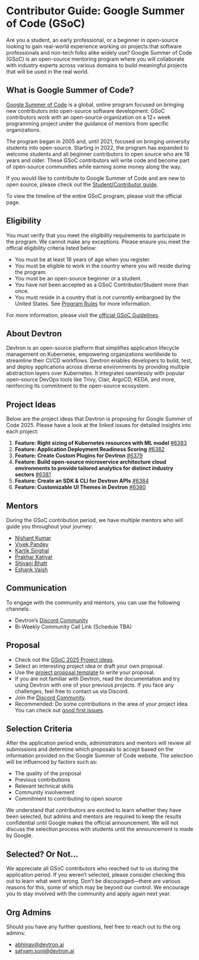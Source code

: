# Contributor Guide: Google Summer of Code (GSoC)

Are you a student, an early professional, or a beginner in open-source looking to gain real-world experience working on projects that software professionals and non-tech folks alike widely use? Google Summer of Code (GSoC) is an open-source mentoring program where you will collaborate with industry experts across various domains to build meaningful projects that will be used in the real world.

## What is Google Summer of Code?

[Google Summer of Code](https://summerofcode.withgoogle.com/) is a global, online program focused on bringing new contributors into open-source software development. GSoC contributors work with an open-source organization on a 12+ week programming project under the guidance of mentors from specific organizations.

The program began in 2005 and, until 2021, focused on bringing university students into open-source. Starting in 2022, the program has expanded to welcome students and all beginner contributors to open source who are 18 years and older. These GSoC contributors will write code and become part of open-source communities while earning some money along the way.

If you would like to contribute to Google Summer of Code and are new to open source, please check out the [Student/Contributor guide](https://google.github.io/gsocguides/student/).

To view the timeline of the entire GSoC program, please visit the official page.

## Eligibility

You must verify that you meet the eligibility requirements to participate in the program. We cannot make any exceptions. Please ensure you meet the official eligibility criteria listed below:

- You must be at least 18 years of age when you register.
- You must be eligible to work in the country where you will reside during the program.
- You must be an open-source beginner or a student.
- You have not been accepted as a GSoC Contributor/Student more than once.
- You must reside in a country that is not currently embargoed by the United States. See [Program Rules](https://developers.google.com/open-source/gsoc/faq) for more information.

For more information, please visit the [official GSoC Guidelines](https://developers.google.com/open-source/gsoc/guides).

## About Devtron

Devtron is an open-source platform that simplifies application lifecycle management on Kubernetes, empowering organizations worldwide to streamline their CI/CD workflows. Devtron enables developers to build, test, and deploy applications across diverse environments by providing multiple abstraction layers over Kubernetes. It integrates seamlessly with popular open-source DevOps tools like Trivy, Clair, ArgoCD, KEDA, and more, reinforcing its commitment to the open-source ecosystem.

## Project Ideas

Below are the project ideas that Devtron is proposing for Google Summer of Code 2025. Please have a look at the linked issues for detailed insights into each project:

1. **Feature: Right sizing of Kubernetes resources with ML model** [#6383](https://github.com/devtron-labs/devtron/issues/6383)
2. **Feature: Application Deployment Readiness Scoring** [#6382](https://github.com/devtron-labs/devtron/issues/6382)
3. **Feature: Create Custom Plugins for Devtron** [#6379](https://github.com/devtron-labs/devtron/issues/6379)
4. **Feature: Build open-source microservice architecture cloud environments to provide tailored analytics for distinct industry sectors** [#6381](https://github.com/devtron-labs/devtron/issues/6381)
5. **Feature: Create an SDK & CLI for Devtron APIs** [#6384](https://github.com/devtron-labs/devtron/issues/6384)
6. **Feature: Customizable UI Themes in Devtron** [#6380](https://github.com/devtron-labs/devtron/issues/6380)

## Mentors

During the GSoC contribution period, we have multiple mentors who will guide you throughout your journey:

- [Nishant Kumar](https://github.com/nishant-d)
- [Vivek Pandey](https://github.com/vivek-devtron)
- [Kartik Singhal](https://github.com/kartik-579)
- [Prakhar Katiyar](https://github.com/prkhrkat)
- [Shivani Bhatt](https://github.com/shivani170)
- [Eshank Vaish](https://github.com/eshankvaish)

## Communication

To engage with the community and mentors, you can use the following channels:

- Devtron’s [Discord Community](https://discord.devtron.ai/)
- Bi-Weekly Community Call Link (Schedule TBA)

## Proposal

- Check out the [GSoC 2025 Project ideas](https://developers.google.com/open-source/gsoc/2025).
- Select an interesting project idea or draft your own proposal.
- Use the [project proposal template](https://developers.google.com/open-source/gsoc/proposal-template) to write your proposal.
- If you are not familiar with Devtron, read the documentation and try using Devtron with one of your previous projects. If you face any challenges, feel free to contact us via Discord.
- Join the [Discord Community](https://discord.devtron.ai/).
- Recommended: Do some contributions in the area of your project idea. You can check out [good first issues](https://github.com/devtron-labs/devtron/issues?q=is%3Aissue+is%3Aopen+label%3A%22good+first+issue%22).

## Selection Criteria

After the application period ends, administrators and mentors will review all submissions and determine which proposals to accept based on the information provided on the Google Summer of Code website. The selection will be influenced by factors such as:

- The quality of the proposal
- Previous contributions
- Relevant technical skills
- Community involvement
- Commitment to contributing to open source

We understand that contributors are excited to learn whether they have been selected, but admins and mentors are required to keep the results confidential until Google makes the official announcement. We will not discuss the selection process with students until the announcement is made by Google.

## Selected? Or Not…

We appreciate all GSoC contributors who reached out to us during the application period. If you weren’t selected, please consider checking this out to learn what went wrong. Don’t be discouraged—there are various reasons for this, some of which may be beyond our control. We encourage you to stay involved with the community and apply again next year.

## Org Admins

Should you have any further questions, feel free to reach out to the org admins:

- [abhinav@devtron.ai](mailto:abhinav@devtron.ai)
- [satyam.soni@devtron.ai](mailto:satyam.soni@devtron.ai)
